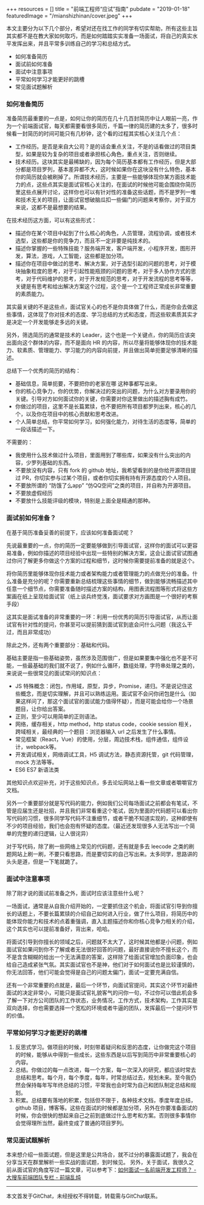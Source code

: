 +++
resources = []
title = "前端工程师“应试”指南"
pubdate = "2019-01-18"
featuredImage = "/mianshizhinan/cover.jpeg"
+++

本文主要分为以下几个部分，希望对还在找工作的同学有切实帮助，所有这些主旨其实都不是在教大家如何取巧，而是如何踏踏实实准备一场面试，将自己的真实水平发挥出来，并且平常多训练自己的学习和总结方式。

* 如何准备简历
* 面试前如何准备
* 面试中注意事项
* 平常如何学习才能更好的跳槽
* 常见面试题解析

### 如何准备简历

准备简历最重要的一点是，如何让你的简历在几十几百封简历中让人眼前一亮，作为一个前端面试官，每天都需要看很多简历，千篇一律的简历建的太多了，很多时候看一封简历的时间可能只有几秒钟，这个看的过程其实核心关注几个点：

 * 工作经历。是否是来自大公司？是的话会重点关注，不是的话看做过的项目类型，如果是较为复杂的项目或者承担核心角色，重点关注，否则继续。
 * 技术经历。这块其实是最稀缺的，因为每个简历基本都有工作经历，但是大部分都是项目罗列，基本差异都不大，这时候如果你在这块没有什么特色，基本你的简历就会被刷掉了。所谓技术经历，主要是一些能够体现你某方面技术能力的点，这些点其实是面试官核心关注的，在面试的时候他可能会围绕你简历里这些点展开讨论，这样你也可以有针对性的准备这些话题，而不是罗列一堆和技术无关的项目，让面试官想破脑瓜扣一些偏门的问题来考察你，对于双方来说，这都不是最想要的结果。

在技术经历这方面，可以有这些形式：

* 描述你在某个项目中起到了什么核心的角色，人员管理，流程协调，或者技术选型，这些都是你的竞争力，而且不一定非要是纯技术的。
* 描述你掌握的一些特殊技能？服务端开发，客户端开发，小程序开发，图形开发，算法，游戏，人工智能，这些都是加分项。
* 描述你在项目中做过的思考、解决方案，对于选型引起的问题的思考，对于模块抽象粒度的思考，对于引起性能瓶颈的问题的思考，对于多人协作方式的思考，对于代码维护的思考，对于开发规范的思考，对于开发流程的思考等等，关键是有思考和给出解决方案这个过程，这个是一个工程师正常成长非常重要的素质能力。

其实最关键的不是这些点，面试官关心的也不是你具体做了什么，而是你会去做这些事情，这体现了你对技术的态度、学习总结的方式和态度，而这些软素质其实才是决定一个开发能够走多远的关键。

另外，筛选简历的通常是技术的 Leader，这个也是一个关键点，你的简历应该突出面向这个群体的内容，而不是面向 HR 的内容，所以尽量将能够体现你的技术能力、软素质、管理能力、学习能力的内容向前提，并且做出简单扼要足够清晰的描述。

总结下一个优秀的简历的结构：

* 基础信息，简单扼要，不要把你的老家在哪 这种事都写出来。
* 你的核心竞争力，你的优势，你解决过的突出的问题，为什么对方要录用你的关键。引导对方如何面试你的关键，你需要对你这里做出的描述胸有成竹。
* 你做过的项目，这里不是长篇累牍，也不要把所有项目都罗列出来，核心的几个，以及你在项目中的核心贡献和思考改进。
* 个人简单总结，你平常如何学习，如何强化能力，对待生活的态度等，简单的一段话描述一下。

不需要的：
* 我使用什么技术做过什么项目，里面用到了哪些库，如果没有什么突出的内容，少罗列基础的东西。
* 不要放没有内容，只有 fork 的 github 地址，我希望看到的是你给开源项目提过 PR，你切实参与过某个项目，或者你切实拥有持有开源态度的个人项目。
* 不要放所谓的 “防饿了么app” “仿QQ空间”之类的项目，并自称为开源项目。
* 不要放虚假经历
* 不要放什么技能评级的模块，特别是上面全是精通的那种。


### 面试前如何准备？
在基于简历准备妥善的前提下，应该如何准备面试呢？

先说最重要的一点，你的简历一定要能够做到引导面试官，这样你的面试可以更容易准备，例如你描述的项目经验中出现一些特别的解决方案，这会让面试官试图通过你问了解更多你做这个方案的过程和细节，这时候你需要提前准备的就是这个。

将你简历里能够体现你技术能力或者架构能力或者管理能力的点做充分的准备。什么准备是充分的呢？你需要重新总结梳理这些事情的细节，做到能够流畅描述其中任意一个细节点，你需要准备随时描述方案的结构，用图表流程图等形式将这些方案画在纸上呈现给面试官（纸上谈兵终觉浅，面试要求对方画图是一个很好的考察手段）

这其实是面试准备的非常重要的一环：利用一份优秀的简历引导面试官，从而让面试官有针对性的提问，你甚至可以提前猜到面试官到底会问什么问题（我这么干过，而且非常成功）

除此之外，还有两个重要部分：基础和代码。

基础主要是指一些基础姿势，虽然涉及范围很广，但是如果要集中强化也不是不可能，一些最基础的我们就不说了，例如什么循环，数组处理，字符串处理之类的，来说说一些很常见的面试常问的知识点：

* JS 特殊概念：闭包，作用域，原型，异步，Promise，递归。不是说记住这些概念，而是切实理解，并且可以熟练运用。面试官不会问你闭包是什么（如果这样问了，那这个面试官的面试能力值得怀疑），而是可能会给你一个场景题目，让你给出答案。
* 正则，至少可以用简单的正则语法。
* 网络，缓存相关，http method，http status code，cookie session 相关，跨域相关，最经典的一个题目：浏览器输入 url 之后发生了什么事情。
* 常见框架（React，Vue）的使用，分层，周边技术栈，组件通信，组件设计，webpack等。
* 开发调试相关，网络调试工具，H5 调试方法，静态资源托管，git 代码管理，mock 方法等等。
* ES6 ES7 新语法类

其他知识点欢迎补充，对于这些知识点，多去论坛网站上看一些文章或者嚼嚼官方文档。

另外一个重要部分就是写代码的能力，例如我们公司每场面试之前都会有笔试，不管是应届生还是社招，并且我们非常看重这个笔试，因为里面的代码题可以看出你写代码的习惯，很多同学写代码不注重细节，或者干脆不知道实现的，这种即使有不少的项目经验，我们也会抱有怀疑的态度。（最近还发现很多人无法写出一个简单的完整的递归逻辑，让人很诧异）

对于写代码，除了刷一些网络上常见的代码题，还有就是多去 leecode 之类的刷题网站上刷一刷，不要只看思路，而是要切实的自己写出来。太多同学，思路讲的头头是道，但是一下笔就跪了。

###  面试中注意事项
除了刚才说的面试前准备之外，面试时应该注意些什么呢？

一场面试，通常是从自我介绍开始的，一定要抓住这个机会，将面试官引导到你擅长的话题上，不要长篇累牍的介绍自己如何进入行业，做了什么项目，将简历中的能体现你能力和技术的点着重强调，直入主题描述你和你核心竞争力相关的介绍，这个其实也可以提前准备好，背出来，哈哈。

将面试引导到你擅长的领域之后，问题就不太大了，这时候其他都是小问题，例如面试官如果问到你不了解或者无法很好回答的问题，最好直接说你不擅长这个，而不是含含糊糊的给出一个无法满意的答案，这样除了给面试官增加负面印象，也会给自己造成紧张气氛。其实面试官也不是神，他们对于如何面试也是比较谨慎的，你无法回答，他们可能会觉得是自己的问题太偏门，面试一定要充满自信。

还有一个非常重要的点就是，最后一个环节，向面试官提问，其实这个环节对最终面试的决定非常小，可能只是面试官礼貌客气的问你一句，不过你可以借此机会多了解一下对方公司团队的工作状态，业务情况，工作方式，技术架构，工作其实是双向选择，你也需要选择一个宽松的环境或者牛逼的团队，发挥最后一个提问环节的价值。

### 平常如何学习才能更好的跳槽
1. 反思式学习。做项目的时候，时刻带着疑问和反思的态度，让你做完这个项目的时候，能够从中得到一些成长，这些东西是以后写到简历中非常重要核心的内容。
2. 总结。你做过的每一点改进，每一个方案，每一次深入的研究，都应该时常去总结和思考。每个月，每个季度，每年，时常总结过去，规划未来。至今我仍然会保持每年写年终总结的习惯，平常我也会时常为自己和团队制定总结和规划。
3. 积累。总结要有落地的积累，包括但不限于，各种技术文档，季度年度总结，github 项目，博客等。这些在面试的时候都是加分项，另外在你要准备面试的时候，你会很快的想起来自己之前到底做过什么思考和方案。否则很多事情你会觉得理所当然，最终变成了普通的项目罗列。

### 常见面试题解析
本来想介绍一些面试题，但是这里是公共场合，就不过分的暴露面试题了，我会在分享当天在群里解析一些实战的面试题，到时候见。
另外，关于面试，我很久之前从面试官的角度写过一篇文章，可以参考下：[如何面试一名前端开发工程师？ - 大搜车前端团队专栏 - 前端乱炖](http://www.html-js.com/article/Large-search-front-team-column%202961)


----------

本文首发于GitChat，未经授权不得转载，转载需与GitChat联系。